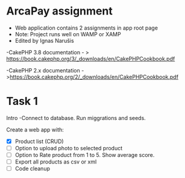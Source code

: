# ArcaPay assignment


* Web application contains 2 assignments in app root page
* Note: Project runs well on WAMP or XAMP
* Edited by Ignas Narušis

-CakePHP 3.8 documentation - > https://book.cakephp.org/3/_downloads/en/CakePHPCookbook.pdf

-CakePHP 2.x documentation - >https://book.cakephp.org/2/_downloads/en/CakePHPCookbook.pdf

# Task 1
Intro
-Connect to database. Run miggrations and seeds.

Create a web app with:

- [x] Product list (CRUD)
- [ ] Option to upload photo to selected product
- [ ] Option to Rate product from 1 to 5. Show average score.
- [ ] Export all products as csv or xml
- [ ] Code cleanup
